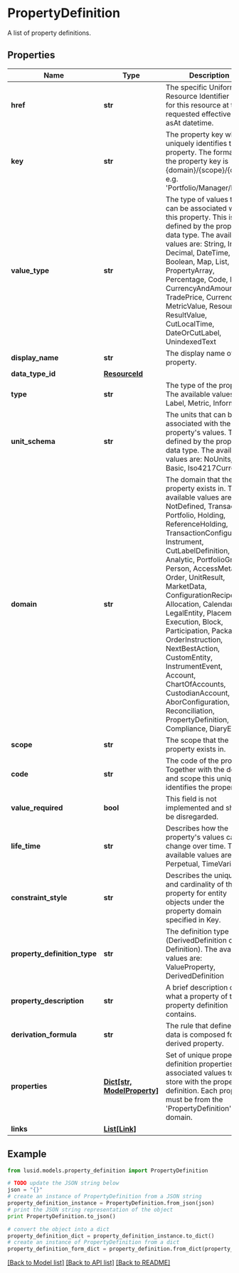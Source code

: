 # PropertyDefinition

A list of property definitions.

## Properties
Name | Type | Description | Notes
------------ | ------------- | ------------- | -------------
**href** | **str** | The specific Uniform Resource Identifier (URI) for this resource at the requested effective and asAt datetime. | [optional] 
**key** | **str** | The property key which uniquely identifies the property. The format for the property key is {domain}/{scope}/{code}, e.g. &#39;Portfolio/Manager/Id&#39;. | [optional] 
**value_type** | **str** | The type of values that can be associated with this property. This is defined by the property&#39;s data type. The available values are: String, Int, Decimal, DateTime, Boolean, Map, List, PropertyArray, Percentage, Code, Id, Uri, CurrencyAndAmount, TradePrice, Currency, MetricValue, ResourceId, ResultValue, CutLocalTime, DateOrCutLabel, UnindexedText | [optional] 
**display_name** | **str** | The display name of the property. | [optional] 
**data_type_id** | [**ResourceId**](ResourceId.md) |  | [optional] 
**type** | **str** | The type of the property. The available values are: Label, Metric, Information | [optional] 
**unit_schema** | **str** | The units that can be associated with the property&#39;s values. This is defined by the property&#39;s data type. The available values are: NoUnits, Basic, Iso4217Currency | [optional] 
**domain** | **str** | The domain that the property exists in. The available values are: NotDefined, Transaction, Portfolio, Holding, ReferenceHolding, TransactionConfiguration, Instrument, CutLabelDefinition, Analytic, PortfolioGroup, Person, AccessMetadata, Order, UnitResult, MarketData, ConfigurationRecipe, Allocation, Calendar, LegalEntity, Placement, Execution, Block, Participation, Package, OrderInstruction, NextBestAction, CustomEntity, InstrumentEvent, Account, ChartOfAccounts, CustodianAccount, Abor, AborConfiguration, Reconciliation, PropertyDefinition, Compliance, DiaryEntry | [optional] 
**scope** | **str** | The scope that the property exists in. | [optional] [readonly] 
**code** | **str** | The code of the property. Together with the domain and scope this uniquely identifies the property. | [optional] [readonly] 
**value_required** | **bool** | This field is not implemented and should be disregarded. | [optional] 
**life_time** | **str** | Describes how the property&#39;s values can change over time. The available values are: Perpetual, TimeVariant | [optional] 
**constraint_style** | **str** | Describes the uniqueness and cardinality of the property for entity objects under the property domain specified in Key. | [optional] 
**property_definition_type** | **str** | The definition type (DerivedDefinition or Definition). The available values are: ValueProperty, DerivedDefinition | [optional] 
**property_description** | **str** | A brief description of what a property of this property definition contains. | [optional] 
**derivation_formula** | **str** | The rule that defines how data is composed for a derived property. | [optional] 
**properties** | [**Dict[str, ModelProperty]**](ModelProperty.md) | Set of unique property definition properties and associated values to store with the property definition. Each property must be from the &#39;PropertyDefinition&#39; domain. | [optional] 
**links** | [**List[Link]**](Link.md) |  | [optional] 

## Example

```python
from lusid.models.property_definition import PropertyDefinition

# TODO update the JSON string below
json = "{}"
# create an instance of PropertyDefinition from a JSON string
property_definition_instance = PropertyDefinition.from_json(json)
# print the JSON string representation of the object
print PropertyDefinition.to_json()

# convert the object into a dict
property_definition_dict = property_definition_instance.to_dict()
# create an instance of PropertyDefinition from a dict
property_definition_form_dict = property_definition.from_dict(property_definition_dict)
```
[[Back to Model list]](../README.md#documentation-for-models) [[Back to API list]](../README.md#documentation-for-api-endpoints) [[Back to README]](../README.md)


